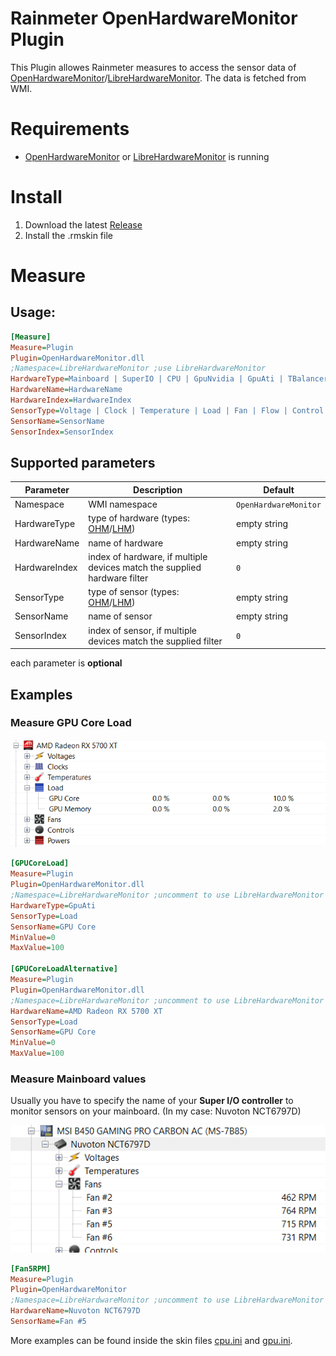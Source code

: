 Rainmeter OpenHardwareMonitor Plugin
===============

This Plugin allowes Rainmeter measures to access the sensor data of [OpenHardwareMonitor](http://openhardwaremonitor.org)/[LibreHardwareMonitor](https://github.com/LibreHardwareMonitor/LibreHardwareMonitor). The data is fetched from WMI.

# Requirements

- [OpenHardwareMonitor](http://openhardwaremonitor.org) or [LibreHardwareMonitor](https://github.com/LibreHardwareMonitor/LibreHardwareMonitor) is running

# Install

1. Download the latest [Release](https://github.com/abichinger/Rainmeter-HardwareMonitor/releases)
2. Install the .rmskin file

# Measure

## Usage:

```ini
[Measure]  
Measure=Plugin  
Plugin=OpenHardwareMonitor.dll
;Namespace=LibreHardwareMonitor ;use LibreHardwareMonitor
HardwareType=Mainboard | SuperIO | CPU | GpuNvidia | GpuAti | TBalancer | Heatmaster | HDD | ...
HardwareName=HardwareName
HardwareIndex=HardwareIndex
SensorType=Voltage | Clock | Temperature | Load | Fan | Flow | Control | Level | ...
SensorName=SensorName
SensorIndex=SensorIndex
```

## Supported parameters

| Parameter | Description | Default |
| --- | --- | --- |
| Namespace | WMI namespace | `OpenHardwareMonitor` |
| HardwareType | type of hardware (types: [OHM](https://github.com/openhardwaremonitor/openhardwaremonitor/blob/master/Hardware/IHardware.cs)/[LHM](https://github.com/LibreHardwareMonitor/LibreHardwareMonitor/blob/master/LibreHardwareMonitorLib/Hardware/HardwareType.cs)) | empty string |
| HardwareName | name of hardware | empty string |
| HardwareIndex | index of hardware, if multiple devices match the supplied hardware filter | `0` |
| SensorType | type of sensor (types: [OHM](https://github.com/openhardwaremonitor/openhardwaremonitor/blob/master/Hardware/ISensor.cs)/[LHM](https://github.com/LibreHardwareMonitor/LibreHardwareMonitor/blob/master/LibreHardwareMonitorLib/Hardware/ISensor.cs)) | empty string |
| SensorName | name of sensor | empty string |
| SensorIndex | index of sensor, if multiple devices match the supplied filter | `0` |

each parameter is **optional**

## Examples

### Measure GPU Core Load 

![OpenHardwareMonitor GPU](assets/gpu_core_load.png)

```ini
[GPUCoreLoad]  
Measure=Plugin  
Plugin=OpenHardwareMonitor.dll
;Namespace=LibreHardwareMonitor ;uncomment to use LibreHardwareMonitor
HardwareType=GpuAti
SensorType=Load
SensorName=GPU Core
MinValue=0  
MaxValue=100  

[GPUCoreLoadAlternative]  
Measure=Plugin  
Plugin=OpenHardwareMonitor.dll
;Namespace=LibreHardwareMonitor ;uncomment to use LibreHardwareMonitor
HardwareName=AMD Radeon RX 5700 XT
SensorType=Load
SensorName=GPU Core
MinValue=0  
MaxValue=100  
```

### Measure Mainboard values

Usually you have to specify the name of your **Super I/O controller** to monitor sensors on your mainboard. (In my case: Nuvoton NCT6797D)

![OpenHardwareMonitor Mainboard](assets/mainb_fan_rpm.png)

```ini
[Fan5RPM]
Measure=Plugin
Plugin=OpenHardwareMonitor
;Namespace=LibreHardwareMonitor ;uncomment to use LibreHardwareMonitor
HardwareName=Nuvoton NCT6797D
SensorName=Fan #5
```

More examples can be found inside the skin files [cpu.ini](Skins/CPU/cpu.ini) and [gpu.ini](Skins/GPU/gpu.ini).